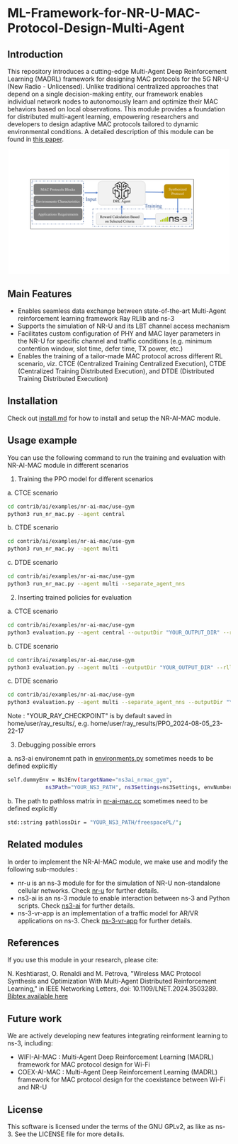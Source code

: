 # ML-Framework-for-NR-U-MAC-Protocol-Design-Multi-Agent #

## Introduction

This repository introduces a cutting-edge Multi-Agent Deep Reinforcement Learning (MADRL) framework for designing MAC protocols for the 5G NR-U (New Radio - Unlicensed). Unlike traditional centralized approaches that depend on a single decision-making entity, our framework enables individual network nodes to autonomously learn and optimize their MAC behaviors based on local observations. This module provides a foundation for distributed multi-agent learning, empowering researchers and developers to design adaptive MAC protocols tailored to dynamic environmental conditions. A detailed description of this module can be found in [this paper](https://ieeexplore.ieee.org/document/10758702). 

<p align="center">
    <img src="./docs/system_concept.pdf" alt="arch" width="500"/>
</p>

## Main Features

- Enables seamless data exchange between state-of-the-art Multi-Agent reinforcement learning framework Ray RLlib and ns-3
- Supports the simulation of NR-U and its LBT channel access mechanism
- Facilitates custom configuration of PHY and MAC layer parameters in the NR-U for specific channel and traffic conditions (e.g. minimum contention window, slot time, defer time, TX power, etc.)
- Enables the training of a tailor-made MAC protocol across different RL scenario, viz. CTCE (Centralized Training Centralized Execution), CTDE (Centralized Training Distributed Execution), and DTDE (Distributed Training Distributed Execution)

## Installation

Check out [install.md](./docs/install.md) for how to install and setup the NR-AI-MAC module.

## Usage example

You can use the following command to run the training and evaluation with NR-AI-MAC module in different scenarios

1. Training the PPO model for different scenarios

a. CTCE scenario

```bash
cd contrib/ai/examples/nr-ai-mac/use-gym
python3 run_nr_mac.py --agent central
```

b. CTDE scenario

```bash
cd contrib/ai/examples/nr-ai-mac/use-gym
python3 run_nr_mac.py --agent multi
```

c. DTDE scenario

```bash
cd contrib/ai/examples/nr-ai-mac/use-gym
python3 run_nr_mac.py --agent multi --separate_agent_nns
```

2. Inserting trained policies for evaluation 

a. CTCE scenario

```bash
cd contrib/ai/examples/nr-ai-mac/use-gym
python3 evaluation.py --agent central --outputDir "YOUR_OUTPUT_DIR" --rllibDir "YOUR_RAY_CHECKPOINT"
```

b. CTDE scenario

```bash
cd contrib/ai/examples/nr-ai-mac/use-gym
python3 evaluation.py --agent multi --outputDir "YOUR_OUTPUT_DIR" --rllibDir "YOUR_RAY_CHECKPOINT"
```

c. DTDE scenario

```bash
cd contrib/ai/examples/nr-ai-mac/use-gym
python3 evaluation.py --agent multi --separate_agent_nns --outputDir "YOUR_OUTPUT_DIR" --rllibDir "YOUR_RAY_CHECKPOINT"
```

Note : "YOUR_RAY_CHECKPOINT" is by default saved in home/user/ray_results/, e.g. home/user/ray_results/PPO_2024-08-05_23-22-17

3. Debugging possible errors 

a. ns3-ai environemnt path in [environments.py](./contrib/ai/examples/nr-ai-mac/use-gym/environments.py) sometimes needs to be defined explicitly

```bash
self.dummyEnv = Ns3Env(targetName="ns3ai_nrmac_gym",
            ns3Path="YOUR_NS3_PATH", ns3Settings=ns3Settings, envNumber = self.envNumber)
```
            
b. The path to pathloss matrix in [nr-ai-mac.cc](./contrib/ai/examples/nr-ai-mac/use-gym/nr-ai-mac.cc) sometimes need to be defined explicitly

```bash
std::string pathlossDir = "YOUR_NS3_PATH/freespacePL/";
```

<!--
## Documentation
 
The documentation of this module is available at 
-->

## Related modules

In order to implement the NR-AI-MAC module, we make use and modify the following sub-modules :

- nr-u is an ns-3 module for for the simulation of NR-U non-standalone cellular networks. Check [nr-u](https://gitlab.com/cttc-lena/nr-u) for further details.
- ns3-ai is an ns-3 module to enable interaction between ns-3 and Python scripts. Check [ns3-ai](https://github.com/hust-diangroup/ns3-ai) for further details.
- ns-3-vr-app is an implementation of a traffic model for AR/VR applications on ns-3. Check [ns-3-vr-app](https://github.com/signetlabdei/ns-3-vr-app) for further details.

## References 
If you use this module in your research, please cite:

N. Keshtiarast, O. Renaldi and M. Petrova, "Wireless MAC Protocol Synthesis and Optimization With Multi-Agent Distributed Reinforcement Learning," in IEEE Networking Letters, doi: 10.1109/LNET.2024.3503289.  [Bibtex available here](https://ieeexplore.ieee.org/document/10758702) 

## Future work
We are actively developing new features integrating reinforment learning to ns-3, including:
- WIFI-AI-MAC : Multi-Agent Deep Reinforcement Learning (MADRL) framework for MAC protocol design for Wi-Fi
- COEX-AI-MAC : Multi-Agent Deep Reinforcement Learning (MADRL) framework for MAC protocol design for the coexistance between Wi-Fi and NR-U

<!-- 
## About
This module is being developed by .
This  work  was  supported  .
-->

<!-- 
## Authors ##

The NR-AI-MAC module is the result of the development effort carried out by different people. The main contributors are: 
-->

## License ##

This software is licensed under the terms of the GNU GPLv2, as like as ns-3. See the LICENSE file for more details.
